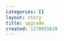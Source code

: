 ```yaml
---
categories: []
layout: story
title: upgrade
created: 1170955628
---
```

<?php
  include_once '/var/www/code4lib.org/htdocs/database/updates.inc';
  system_update_169;
?>
